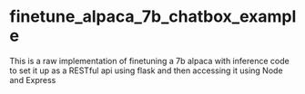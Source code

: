 # finetune_alpaca_7b_chatbox_example
This is a raw implementation of finetuning a 7b alpaca with inference code to set it up as a RESTful api using flask and then accessing it using Node and Express
